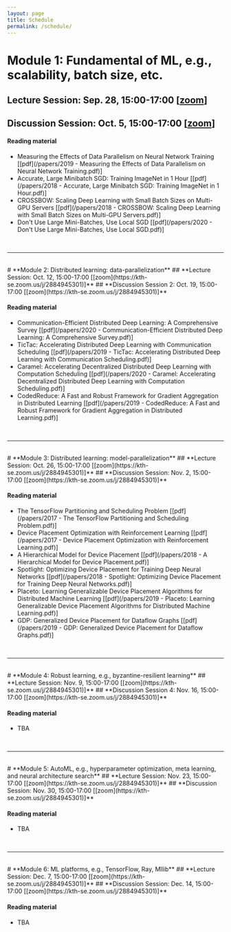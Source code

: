 ```yaml
---
layout: page
title: Schedule
permalink: /schedule/
---
```


# **Module 1: Fundamental of ML, e.g., scalability, batch size, etc.**
## **Lecture Session: Sep. 28, 15:00-17:00 [[zoom](https://kth-se.zoom.us/j/2884945301)]**
## **Discussion Session: Oct. 5, 15:00-17:00 [[zoom](https://kth-se.zoom.us/j/2884945301)]**

#### **Reading material**
* Measuring the Effects of Data Parallelism on Neural Network Training [[pdf](/papers/2019 - Measuring the Effects of Data Parallelism on Neural Network Training.pdf)]
* Accurate, Large Minibatch SGD: Training ImageNet in 1 Hour [[pdf](/papers/2018 - Accurate, Large Minibatch SGD: Training ImageNet in 1 Hour.pdf)]
* CROSSBOW: Scaling Deep Learning with Small Batch Sizes on Multi-GPU Servers [[pdf](/papers/2018 - CROSSBOW: Scaling Deep Learning with Small Batch Sizes on Multi-GPU Servers.pdf)]
* Don't Use Large Mini-Batches, Use Local SGD [[pdf](/papers/2020 - Don't Use Large Mini-Batches, Use Local SGD.pdf)]

<br>
<hr>
<br>
# **Module 2: Distributed learning: data-parallelization**
## **Lecture Session: Oct. 12, 15:00-17:00 [[zoom](https://kth-se.zoom.us/j/2884945301)]**
## **Discussion Session 2: Oct. 19, 15:00-17:00 [[zoom](https://kth-se.zoom.us/j/2884945301)]**

#### **Reading material**
* Communication-Efficient Distributed Deep Learning: A Comprehensive Survey [[pdf](/papers/2020 - Communication-Efficient Distributed Deep Learning: A Comprehensive Survey.pdf)]
* TicTac: Accelerating Distributed Deep Learning with Communication Scheduling [[pdf](/papers/2019 - TicTac: Accelerating Distributed Deep Learning with Communication Scheduling.pdf)]
* Caramel: Accelerating Decentralized Distributed Deep Learning with Computation Scheduling [[pdf](/papers/2020 - Caramel: Accelerating Decentralized Distributed Deep Learning with Computation Scheduling.pdf)]
* CodedReduce: A Fast and Robust Framework for Gradient Aggregation in Distributed Learning [[pdf](/papers/2019 - CodedReduce: A Fast and Robust Framework for Gradient Aggregation in Distributed Learning.pdf)]

<br>
<hr>
<br>
# **Module 3: Distributed learning: model-parallelization**
## **Lecture Session: Oct. 26, 15:00-17:00 [[zoom](https://kth-se.zoom.us/j/2884945301)]**
## **Discussion Session: Nov. 2, 15:00-17:00 [[zoom](https://kth-se.zoom.us/j/2884945301)]**

#### **Reading material**
* The TensorFlow Partitioning and Scheduling Problem [[pdf](/papers/2017 - The TensorFlow Partitioning and Scheduling Problem.pdf)]
* Device Placement Optimization with Reinforcement Learning [[pdf](/papers/2017 - Device Placement Optimization with Reinforcement Learning.pdf)]
* A Hierarchical Model for Device Placement [[pdf](/papers/2018 - A Hierarchical Model for Device Placement.pdf)]
* Spotlight: Optimizing Device Placement for Training Deep Neural Networks [[pdf](/papers/2018 - Spotlight: Optimizing Device Placement for Training Deep Neural Networks.pdf)]
* Placeto: Learning Generalizable Device Placement Algorithms for Distributed Machine Learning [[pdf](/papers/2019 - Placeto: Learning Generalizable Device Placement Algorithms for Distributed Machine Learning.pdf)]
* GDP: Generalized Device Placement for Dataflow Graphs [[pdf](/papers/2019 - GDP: Generalized Device Placement for Dataflow Graphs.pdf)]





<br>
<hr>
<br>
# **Module 4: Robust learning, e.g., byzantine-resilient learning**
## **Lecture Session: Nov. 9, 15:00-17:00 [[zoom](https://kth-se.zoom.us/j/2884945301)]**
## **Discussion Session 4: Nov. 16, 15:00-17:00 [[zoom](https://kth-se.zoom.us/j/2884945301)]**

#### **Reading material**
* TBA

<br>
<hr>
<br>
# **Module 5: AutoML, e.g., hyperparameter optimization, meta learning, and neural architecture search**
## **Lecture Session: Nov. 23, 15:00-17:00 [[zoom](https://kth-se.zoom.us/j/2884945301)]**
## **Discussion Session: Nov. 30, 15:00-17:00 [[zoom](https://kth-se.zoom.us/j/2884945301)]**

#### **Reading material**
* TBA

<br>
<hr>
<br>
# **Module 6: ML platforms, e.g., TensorFlow, Ray, Mllib**
## **Lecture Session: Dec. 7, 15:00-17:00 [[zoom](https://kth-se.zoom.us/j/2884945301)]**
## **Discussion Session: Dec. 14, 15:00-17:00 [[zoom](https://kth-se.zoom.us/j/2884945301)]**

#### **Reading material**
* TBA
